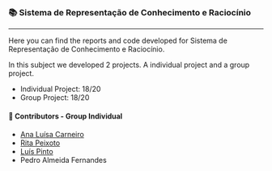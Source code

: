 ### :books: Sistema de Representação de Conhecimento e Raciocínio
***
Here you can find the reports and code developed for Sistema de Representação de Conhecimento e Raciocínio.

In this subject we developed 2 projects. A individual project and a group project.
- Individual Project: 18/20
- Group Project: 18/20

#### :handshake: Contributors - Group Individual 
- [Ana Luísa Carneiro](https://github.com/Analucar)
- [Rita Peixoto](https://github.com/rita-peixoto)
- [Luís Pinto](https://github.com/L-Pinto)
- Pedro Almeida Fernandes

